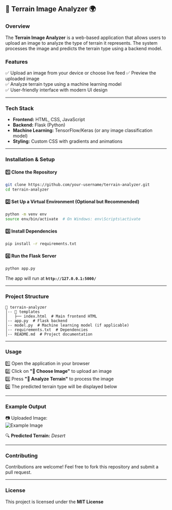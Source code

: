 ## 🌄 Terrain Image Analyzer 🌍  

### **Overview**  
The **Terrain Image Analyzer** is a web-based application that allows users to upload an image to analyze the type of terrain it represents. The system processes the image and predicts the terrain type using a backend model.  

### **Features**  
✅ Upload an image from your device or choose live feed
✅ Preview the uploaded image  
✅ Analyze terrain type using a machine learning model  
✅ User-friendly interface with modern UI design  

---

### **Tech Stack**  
- **Frontend:** HTML, CSS, JavaScript  
- **Backend:** Flask (Python)  
- **Machine Learning:** TensorFlow/Keras (or any image classification model)  
- **Styling:** Custom CSS with gradients and animations  

---

### **Installation & Setup**  

#### **1️⃣ Clone the Repository**
```sh
git clone https://github.com/your-username/terrain-analyzer.git
cd terrain-analyzer
```

#### **2️⃣ Set Up a Virtual Environment (Optional but Recommended)**
```sh
python -m venv env
source env/bin/activate  # On Windows: env\Scripts\activate
```

#### **3️⃣ Install Dependencies**
```sh
pip install -r requirements.txt
```

#### **4️⃣ Run the Flask Server**
```sh
python app.py
```
The app will run at **`http://127.0.0.1:5000/`**  

---

### **Project Structure**
```
📂 terrain-analyzer
│-- 📂 templates
│   ├── index.html  # Main frontend HTML
│-- app.py  # Flask backend
│-- model.py  # Machine learning model (if applicable)
│-- requirements.txt  # Dependencies
│-- README.md  # Project documentation
```

---

### **Usage**
1️⃣ Open the application in your browser  
2️⃣ Click on **"📸 Choose Image"** to upload an image  
3️⃣ Press **"🔬 Analyze Terrain"** to process the image  
4️⃣ The predicted terrain type will be displayed below  

---

### **Example Output**
📷 Uploaded Image:  
![Example Image](static/example.png)  

🔍 **Predicted Terrain:** *Desert*  

---

### **Contributing**
Contributions are welcome! Feel free to fork this repository and submit a pull request.  

---

### **License**
This project is licensed under the **MIT License**
